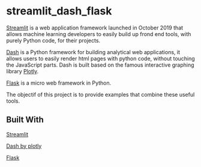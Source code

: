 # streamlit_dash_flask

[Streamlit](https://streamlit.io/) is a web application framework launched in October 2019 that allows machine learning developers to easily build up frond end tools, with purely Python code, for their projects.

[Dash](https://plot.ly/dash/) is a Python framework for building analytical web applications, it allows users to easily render html pages with python code, without touching the JavaScript parts. Dash is built based on the famous interactive graphing library [Plotly](https://plot.ly/).

[Flask](http://flask.palletsprojects.com/) is a micro web framework in Python.


The objectif of this project is to provide examples that combine these useful tools.

## Built With
[Streamlit](https://streamlit.io/)

[Dash by plotly](https://plot.ly/dash/)

[Flask](http://flask.palletsprojects.com/)

